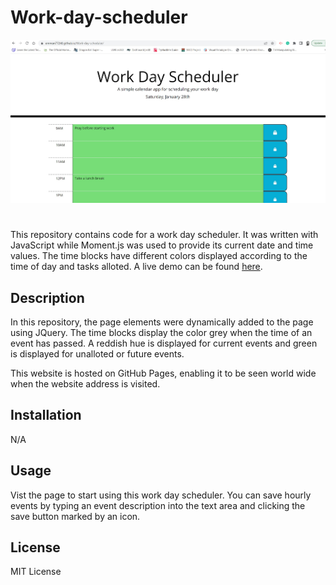 # Work-day-scheduler
![Site Image](assets/images/page.jpg)
#
This repository contains code for a work day scheduler. It was written with JavaScript while Moment.js was used to provide its current date and time values. The time blocks have different colors displayed according to the time of day and tasks alloted. A live demo can be found [here](https://emman77240.github.io/Work-day-scheduler/).

## Description
In this repository, the page elements were dynamically added to the page using JQuery. The time blocks display the color grey when the time of an event has passed. A reddish hue is displayed for current events and green is displayed for unalloted or future events.

This website is hosted on GitHub Pages, enabling it to be seen world wide when the website address is visited.

## Installation
N/A

## Usage
Vist the page to start using this work day scheduler. You can save hourly events by typing an event description into the text area and clicking the save button marked by an icon. 

## License
MIT License